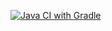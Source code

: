 [![Java CI with Gradle](https://github.com/edgladkikh/BDD/actions/workflows/gradle.yml/badge.svg)](https://github.com/edgladkikh/BDD/actions/workflows/gradle.yml)
